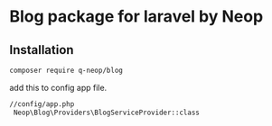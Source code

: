 # Blog package for laravel by Neop

## Installation

```bash
composer require q-neop/blog
```

add this to config app file.

```bash
//config/app.php
 Neop\Blog\Providers\BlogServiceProvider::class
```
